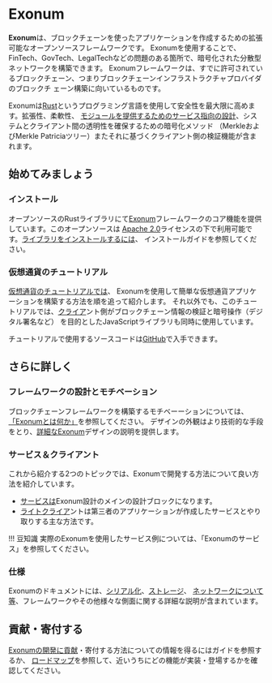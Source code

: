 # Exonum

**Exonum**は、ブロックチェーンを使ったアプリケーションを作成するための拡張可能なオープンソースフレームワークです。
Exonumを使用することで、FinTech、GovTech、LegalTechなどの問題のある箇所で、暗号化された分散型ネットワークを構築できます。
Exonumフレームワークは、すでに許可されているブロックチェーン、つまりブロックチェーンインフラストラクチャプロバイダのブロックチ
ェーン構築に向いているものです。

Exonumは[Rust][rust]というプログラミング言語を使用して安全性を最大限に高めます。拡張性、柔軟性、
[モジュールを提供するためのサービス指向の設計][wiki:soa]、システムとクライアント間の透明性を確保するための暗号化メソッド
（MerkleおよびMerkle Patriciaツリー）またそれに基づくクライアント側の検証機能が含まれます。

## 始めてみましょう

### インストール

オープンソースのRustライブラリにて[Exonum][core]フレームワークのコア機能を提供しています。このオープンソースは
[Apache 2.0][apache]ライセンスの下で利用可能です。[ライブラリをインストールするには](get-started/install.md)、
インストールガイドを参照してください。

### 仮想通貨のチュートリアル

[仮想通貨のチュートリアルでは](get-started/create-service.md)、
Exonumを使用して簡単な仮想通貨アプリケーションを構築する方法を順を追って紹介します。
それ以外でも、このチュートリアルでは、[クライア][client]ント側がブロックチェーン情報の検証と暗号操作（デジタル署名など）
を目的としたJavaScriptライブラリも同時に使用しています。

チュートリアルで使用するソースコードは[GitHub][tutorial]で入手できます。

## さらに詳しく

### フレームワークの設計とモチベーション

ブロックチェーンフレームワークを構築するモチベーーションについては、
[「Exonumとは何か」](get-started/what-is-exonum.md)を参照してください。
デザインの外観はより技術的な手段をとり、[詳細なExonum](get-started/design-overview.md)デザインの説明を提供します。

### サービス＆クライアント

これから紹介する2つのトピックでは、Exonumで開発する方法について良い方法を紹介しています。

- [サービスは](architecture/services.md)Exonum設計のメインの設計ブロックになります。
- [ライトクライア](architecture/clients.md)ントは第三者のアプリケーションが作成したサービスとやり取りする主な方法です。

!!! 豆知識
    実際のExonumを使用したサービス例については、「Exonumのサービス」を参照してください。

### 仕様

Exonumのドキュメントには、[シリアル化](architecture/serialization.md)、[ストレージ](architecture/storage.md)、
[ネットワークについて等](advanced/network.md)、フレームワークやその他様々な側面に関する詳細な説明が含まれています。

## 貢献・寄付する

[Exonumの開発に貢献](contributing.md)・寄付する方法についての情報を得るにはガイドを参照するか、
[ロードマップ](roadmap.md)を参照して、近いうちにどの機能が実装・登場するかを確認してください。

[rust]: http://rust-lang.org/
[wiki:soa]: https://en.wikipedia.org/wiki/Service-oriented_architecture
[wiki:commitment]: https://en.wikipedia.org/wiki/Commitment_scheme
[core]: http://github.com/exonum/exonum/
[apache]: https://opensource.org/licenses/Apache-2.0
[client]: https://github.com/exonum/exonum-client
[tutorial]: https://github.com/exonum/exonum/blob/master/examples/demo-service
[anchoring]: https://github.com/exonum/exonum-btc-anchoring/
[config]: https://github.com/exonum/exonum/tree/master/services/configuration
